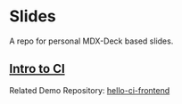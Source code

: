 # Slides

A repo for personal MDX-Deck based slides.

## [Intro to CI](https://slides.gohri-rohit.now.sh/)

Related Demo Repository: [hello-ci-frontend](https://github.com/rohit-gohri/hello-ci-frontend)
